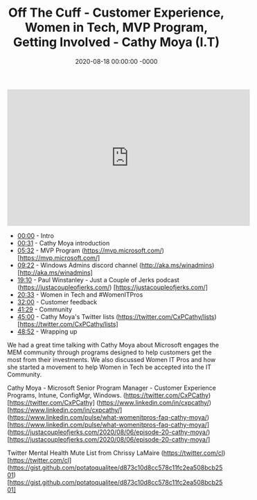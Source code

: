 ﻿---
layout: post
title: "Off The Cuff - Customer Experience, Women in Tech, MVP Program, Getting Involved - Cathy Moya (I.T)"
date: 2020-08-18 00:00:00 -0000
categories:
---

<iframe loading="lazy" width="560" height="315" src="https://www.youtube.com/embed/K27D1MDYafc" title="YouTube video player" frameborder="0" allow="accelerometer; autoplay; clipboard-write; encrypted-media; gyroscope; picture-in-picture" allowfullscreen></iframe>

* [00:00](https://www.youtube.com/watch?v=K27D1MDYafc&t=0s) - Intro
* [00:31](https://www.youtube.com/watch?v=K27D1MDYafc&t=31s) - Cathy Moya introduction
* [05:32](https://www.youtube.com/watch?v=K27D1MDYafc&t=332s) - MVP Program
(https://mvp.microsoft.com/) [https://mvp.microsoft.com/]
* [09:22](https://www.youtube.com/watch?v=K27D1MDYafc&t=562s) - Windows Admins discord channel
(http://aka.ms/winadmins) [http://aka.ms/winadmins]
* [19:10](https://www.youtube.com/watch?v=K27D1MDYafc&t=1150s) - Paul Winstanley - Just a Couple of Jerks podcast
(https://justacoupleofjerks.com/) [https://justacoupleofjerks.com/]
* [20:33](https://www.youtube.com/watch?v=K27D1MDYafc&t=1233s) - Women in Tech and #WomenITPros
* [32:00](https://www.youtube.com/watch?v=K27D1MDYafc&t=1920s) - Customer feedback
* [41:29](https://www.youtube.com/watch?v=K27D1MDYafc&t=2489s) - Community
* [45:00](https://www.youtube.com/watch?v=K27D1MDYafc&t=2700s) - Cathy Moya's Twitter lists
(https://twitter.com/CxPCathy/lists) [https://twitter.com/CxPCathy/lists]
* [48:52](https://www.youtube.com/watch?v=K27D1MDYafc&t=2932s) - Wrapping up

We had a great time talking with Cathy Moya about Microsoft engages the MEM community through programs designed to help customers get the most from their investments. We also discussed Women IT Pros and how she started a movement to help Women in Tech be accepted into the IT Community.

Cathy Moya - Microsoft Senior Program Manager - Customer Experience Programs, Intune, ConfigMgr, Windows.
(https://twitter.com/CxPCathy) [https://twitter.com/CxPCathy]
(https://www.linkedin.com/in/cxpcathy/) [https://www.linkedin.com/in/cxpcathy/]
(https://www.linkedin.com/pulse/what-womenitpros-faq-cathy-moya/) [https://www.linkedin.com/pulse/what-womenitpros-faq-cathy-moya/]
(https://justacoupleofjerks.com/2020/08/06/episode-20-cathy-moya/) [https://justacoupleofjerks.com/2020/08/06/episode-20-cathy-moya/]

Twitter Mental Health Mute List from Chrissy LaMaire
(https://twitter.com/cl) [https://twitter.com/cl]
(https://gist.github.com/potatoqualitee/d873c10d8cc578c11fc2ea508bcb2501) [https://gist.github.com/potatoqualitee/d873c10d8cc578c11fc2ea508bcb2501]

